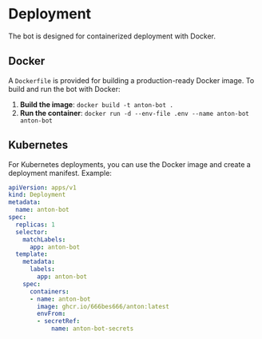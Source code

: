 # Deployment

The bot is designed for containerized deployment with Docker.

## Docker

A `Dockerfile` is provided for building a production-ready Docker image. To build and run the bot with Docker:

1.  **Build the image**: `docker build -t anton-bot .`
2.  **Run the container**: `docker run -d --env-file .env --name anton-bot anton-bot`

## Kubernetes

For Kubernetes deployments, you can use the Docker image and create a deployment manifest. Example:

```yaml
apiVersion: apps/v1
kind: Deployment
metadata:
  name: anton-bot
spec:
  replicas: 1
  selector:
    matchLabels:
      app: anton-bot
  template:
    metadata:
      labels:
        app: anton-bot
    spec:
      containers:
      - name: anton-bot
        image: ghcr.io/666bes666/anton:latest
        envFrom:
        - secretRef:
            name: anton-bot-secrets
```
